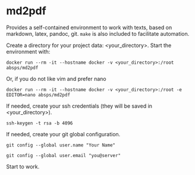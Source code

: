 # md2pdf

Provides a self-contained environment to work with texts, based on markdown, latex, pandoc, git. `make` is also included to facilitate automation.

Create a directory for your project data: \<your_directory\>. Start the environment with:

`docker run --rm -it --hostname docker -v <your_directory>:/root absps/md2pdf`

Or, if you do not like vim and prefer nano

`docker run --rm -it --hostname docker -v <your_directory>:/root -e EDITOR=nano absps/md2pdf`

If needed, create your ssh credentials (they will be saved in \<your_directory\>).

`ssh-keygen -t rsa -b 4096`

If needed, create your git global configuration.

`git config --global user.name "Your Name"`

`git config --global user.email "you@server"`

Start to work.

